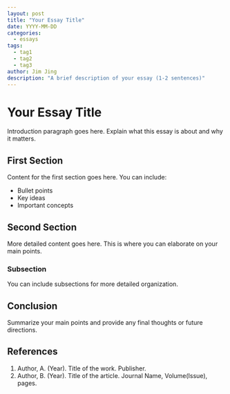 ```yaml
---
layout: post
title: "Your Essay Title"
date: YYYY-MM-DD
categories: 
  - essays
tags:
  - tag1
  - tag2
  - tag3
author: Jim Jing
description: "A brief description of your essay (1-2 sentences)"
---
```


# Your Essay Title

Introduction paragraph goes here. Explain what this essay is about and why it matters.

## First Section

Content for the first section goes here. You can include:
- Bullet points
- Key ideas
- Important concepts

## Second Section

More detailed content goes here. This is where you can elaborate on your main points.

### Subsection

You can include subsections for more detailed organization.

## Conclusion

Summarize your main points and provide any final thoughts or future directions.

## References

1. Author, A. (Year). Title of the work. Publisher.
2. Author, B. (Year). Title of the article. Journal Name, Volume(Issue), pages. 